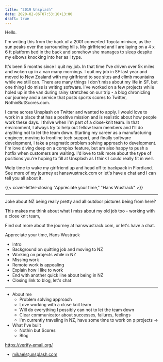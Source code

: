 ```yaml
---
title: "2019 Unsplash"
date: 2020-02-06T07:53:10+13:00
draft: true
---
```


Hello.

I'm writing this from the back of a 2001 converted Toyota minivan, as the sun peaks over the surrounding hills. My girlfriend and I are laying on a 4 x 6 ft platform bed in the back and somehow she manages to sleep despite my elbows knocking into her as I type.

It's been 5 months since I quit my job. In that time I've driven over 5k miles and woken up in a van many mornings. I quit my job in SF last year and moved to New Zealand with my girlfriend to see sites and climb mountains while we still can. There are many things I don't miss about my life in SF, but one thing I do miss is writing software. I've worked on a few projects while holed up in the van during rainy stretches on our trip - a blog chronicling our journey and a service that posts sports scores to Twitter, NothinButScores.com.

I came across Unsplash on Twitter and wanted to apply. I would love to work in a place that has a positive mission and is realistic about how people work these days. I thrive when I'm part of a close-knit team. In that environment, I always try to help out fellow team members and I'll do anything not to let the team down. Starting my career as a manufacturing engineer, moving to frontline tech support, and finally software development, I take a pragmatic problem solving approach to development. I'm love diving deep on a complex feature, but am also happy to push a hotfix when customers are waiting. I'd love to talk more about the type of positions you're hoping to fill at Unsplash as I think I could really fit in well.

Welp time to wake my girlfriend up and head off to backpack in Fiordland. See more of my journey at hanswustrack.com or let's have a chat and I can tell you all about it.

{{< cover-letter-closing "Appreciate your time," "Hans Wustrack" >}}

---

Joke about NZ being really pretty and all outdoor pictures being from here?

This makes me think about what I miss about my old job too - working with a close knit team,

Find out more about the journey at hanswustrack.com, or let's have a chat.

Appreciate your time,
Hans Wustrack

- Intro
- Background on quitting job and moving to NZ
- Working on projects while in NZ
- Missing work
- Remote work is appealing
- Explain how I like to work
- End with another quick line about being in NZ
- Closing link to blog, let's chat

---

- About me
    - Problem solving approach
    - Love working with a close knit team
    - Will do everything I possibly can not to let the team down
    - Clear communicator about successes, failures, feelings
    - I'm currently traveling in NZ, have some time to work on p projects ->
- What I've built
    - Nothin but Scores
    - Blog

https://verify-email.org/
- mikael@unsplash.com